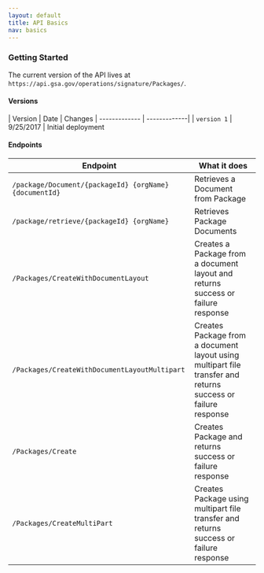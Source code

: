 ```yaml
---
layout: default
title: API Basics
nav: basics
---
```


### Getting Started

The current version of the API lives at ```https://api.gsa.gov/operations/signature/Packages/```.


#### Versions

| Version | Date | Changes
| ------------- | -------------|
| ```version 1``` | 9/25/2017 | Initial deployment

#### Endpoints

| Endpoint | What it does |
| ------------- | -------------|
| ```/package/Document/{packageId} {orgName} {documentId}``` | Retrieves a Document from Package
| ```/package/retrieve/{packageId} {orgName}``` | Retrieves Package Documents
| ```/Packages/CreateWithDocumentLayout``` | Creates a Package from a document layout and returns success or failure response
| ```/Packages/CreateWithDocumentLayoutMultipart``` | Creates Package from a document layout using multipart file transfer and returns success or failure response
| ```/Packages/Create``` | Creates Package and returns success or failure response
| ```/Packages/CreateMultiPart``` | Creates Package using multipart file transfer and returns success or failure response

<body id="basics"></body>
